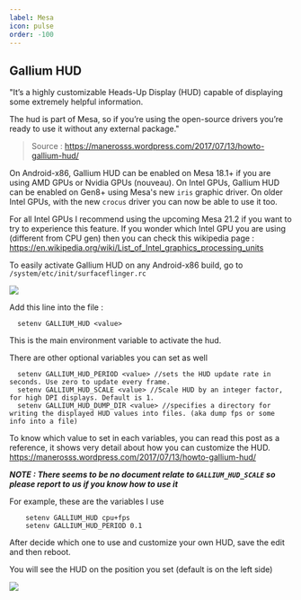 ```yaml
---
label: Mesa
icon: pulse
order: -100
---
```


Gallium HUD
------------

"It’s a highly customizable Heads-Up Display (HUD) capable of displaying some extremely helpful information.

The hud is part of Mesa, so if you’re using the open-source drivers you’re ready to use it without any external package."

> Source : https://manerosss.wordpress.com/2017/07/13/howto-gallium-hud/

On Android-x86, Gallium HUD can be enabled on Mesa 18.1+ if you are using AMD GPUs or Nvidia GPUs (nouveau). On Intel GPUs, Gallium HUD can be enabled on Gen8+ using Mesa's new `iris` graphic driver. On older Intel GPUs, with the new `crocus` driver you can now be able to use it too.

For all Intel GPUs I recommend using the upcoming Mesa 21.2 if you want to try to experience this feature. 
If you wonder which Intel GPU you are using (different from CPU gen) then you can check this wikipedia page : https://en.wikipedia.org/wiki/List_of_Intel_graphics_processing_units

To easily activate Gallium HUD on any Android-x86 build, go to `/system/etc/init/surfaceflinger.rc`

![](https://i.ibb.co/MD8yng9/image.png)

Add this line into the file : 
```
  setenv GALLIUM_HUD <value>
```
This is the main environment variable to activate the hud. 


There are other optional variables you can set as well
```
  setenv GALLIUM_HUD_PERIOD <value> //sets the HUD update rate in seconds. Use zero to update every frame.
  setenv GALLIUM_HUD_SCALE <value> //Scale HUD by an integer factor, for high DPI displays. Default is 1.
  setenv GALLIUM_HUD_DUMP_DIR <value> //specifies a directory for writing the displayed HUD values into files. (aka dump fps or some info into a file)
```
To know which value to set in each variables, you can read this post as a reference, it shows very detail about how you can customize the HUD.
https://manerosss.wordpress.com/2017/07/13/howto-gallium-hud/

***NOTE : There seems to be no document relate to `GALLIUM_HUD_SCALE` so please report to us if you know how to use it***

For example, these are the variables I use
```
    setenv GALLIUM_HUD cpu+fps
    setenv GALLIUM_HUD_PERIOD 0.1
```

After decide which one to use and customize your own HUD, save the edit and then reboot.

You will see the HUD on the position you set (default is on the left side)

![](https://i.ibb.co/KVHxnnS/image.png)

